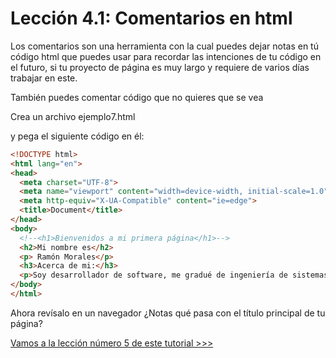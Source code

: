 # Lección 4.1: Comentarios en html

Los comentarios son una herramienta con la cual puedes dejar notas en tú código html que puedes usar para recordar las intenciones de tu código en el futuro, si tu proyecto de página es muy largo y requiere de varios días trabajar en este.


También puedes comentar código que no quieres que se vea

Crea un archivo ejemplo7.html

y pega el siguiente código en él:

```html
<!DOCTYPE html>
<html lang="en">
<head>
  <meta charset="UTF-8">
  <meta name="viewport" content="width=device-width, initial-scale=1.0">
  <meta http-equiv="X-UA-Compatible" content="ie=edge">
  <title>Document</title>
</head>
<body>
  <!--<h1>Bienvenidos a mi primera página</h1>-->
  <h2>Mi nombre es</h2>
  <p> Ramón Morales</p>
  <h3>Acerca de mi:</h3>
  <p>Soy desarrollador de software, me gradué de ingeniería de sistemas hace algunos años, llevo trabajando como desarrollador desde el 2006, pero la primera vez que hice código, fue en 1999 cuando estaba en octavo grado, es decir hace 20 años que programo</p>
</body>
</html>
```
Ahora revísalo en un navegador
¿Notas qué pasa con el título principal de tu página?

[Vamos a la lección número 5 de este tutorial >>>](../05%20Etiquetas%20html5%20de%20estructura/Readme.md)